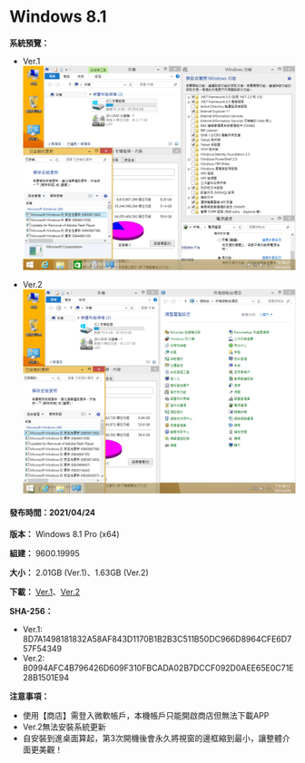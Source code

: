 # Windows 8.1

**系統預覽：**
- Ver.1
![1.png](/preview/Win8.1_Pro_(9600.19995)_20210424.png)

- Ver.2
![1.png](/preview/Win8.1_Pro_(9600.19995)_20210424-2.png)

#### 發布時間：2021/04/24

**版本：** Windows 8.1 Pro (x64)

**組建：** 9600.19995

**大小：** 2.01GB (Ver.1)、1.63GB (Ver.2)

**下載：** [Ver.1](http://tiny.cc/w8_20210424_o)、[Ver.2](http://tiny.cc/w8_20210424_2_o)

**SHA-256：**
- Ver.1: 8D7A1498181832A58AF843D1170B1B2B3C511B50DC966D8964CFE6D757F54349
- Ver.2: 80994AFC4B796426D609F310FBCADA02B7DCCF092D0AEE65E0C71E28B1501E94

**注意事項：**
- 使用【商店】需登入微軟帳戶，本機帳戶只能開啟商店但無法下載APP
- Ver.2無法安裝系統更新
- 自安裝到進桌面算起，第3次開機後會永久將視窗的邊框縮到最小，讓整體介面更美觀！
